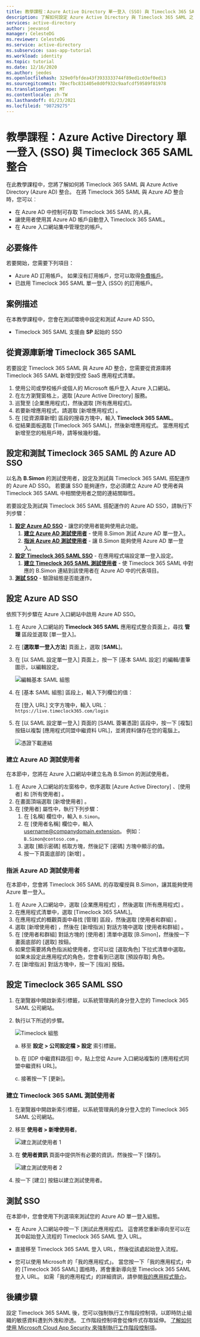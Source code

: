```yaml
---
title: 教學課程：Azure Active Directory 單一登入 (SSO) 與 Timeclock 365 SAML 整合 | Microsoft Docs
description: 了解如何設定 Azure Active Directory 與 Timeclock 365 SAML 之間的單一登入。
services: active-directory
author: jeevansd
manager: CelesteDG
ms.reviewer: CelesteDG
ms.service: active-directory
ms.subservice: saas-app-tutorial
ms.workload: identity
ms.topic: tutorial
ms.date: 12/16/2020
ms.author: jeedes
ms.openlocfilehash: 329e0fbfdea43f3933333744f89ed1c03ef0ed13
ms.sourcegitcommit: 78ecfbc831405e8d0f932c9aafcdf59589f81978
ms.translationtype: MT
ms.contentlocale: zh-TW
ms.lasthandoff: 01/23/2021
ms.locfileid: "98729275"
---
```

# <a name="tutorial-azure-active-directory-single-sign-on-sso-integration-with-timeclock-365-saml"></a>教學課程：Azure Active Directory 單一登入 (SSO) 與 Timeclock 365 SAML 整合

在此教學課程中，您將了解如何將 Timeclock 365 SAML 與 Azure Active Directory (Azure AD) 整合。 在將 Timeclock 365 SAML 與 Azure AD 整合時，您可以︰

* 在 Azure AD 中控制可存取 Timeclock 365 SAML 的人員。
* 讓使用者使用其 Azure AD 帳戶自動登入 Timeclock 365 SAML。
* 在 Azure 入口網站集中管理您的帳戶。

## <a name="prerequisites"></a>必要條件

若要開始，您需要下列項目：

* Azure AD 訂用帳戶。 如果沒有訂用帳戶，您可以取得[免費帳戶](https://azure.microsoft.com/free/)。
* 已啟用 Timeclock 365 SAML 單一登入 (SSO) 的訂用帳戶。

## <a name="scenario-description"></a>案例描述

在本教學課程中，您會在測試環境中設定和測試 Azure AD SSO。

* Timeclock 365 SAML 支援由 **SP** 起始的 SSO

## <a name="adding-timeclock-365-saml-from-the-gallery"></a>從資源庫新增 Timeclock 365 SAML

若要設定 Timeclock 365 SAML 與 Azure AD 整合，您需要從資源庫將 Timeclock 365 SAML 新增到受控 SaaS 應用程式清單。

1. 使用公司或學校帳戶或個人的 Microsoft 帳戶登入 Azure 入口網站。
1. 在左方瀏覽窗格上，選取 [Azure Active Directory] 服務。
1. 巡覽至 [企業應用程式]，然後選取 [所有應用程式]。
1. 若要新增應用程式，請選取 [新增應用程式]  。
1. 在 [從資源庫新增] 區段的搜尋方塊中，輸入 **Timeclock 365 SAML**。
1. 從結果面板選取 [Timeclock 365 SAML]，然後新增應用程式。 當應用程式新增至您的租用戶時，請等候幾秒鐘。


## <a name="configure-and-test-azure-ad-sso-for-timeclock-365-saml"></a>設定和測試 Timeclock 365 SAML 的 Azure AD SSO

以名為 **B.Simon** 的測試使用者，設定及測試與 Timeclock 365 SAML 搭配運作的 Azure AD SSO。 若要讓 SSO 能夠運作，您必須建立 Azure AD 使用者與 Timeclock 365 SAML 中相關使用者之間的連結關聯性。

若要設定及測試與 Timeclock 365 SAML 搭配運作的 Azure AD SSO，請執行下列步驟：

1. **[設定 Azure AD SSO](#configure-azure-ad-sso)** - 讓您的使用者能夠使用此功能。
    1. **[建立 Azure AD 測試使用者](#create-an-azure-ad-test-user)** - 使用 B.Simon 測試 Azure AD 單一登入。
    1. **[指派 Azure AD 測試使用者](#assign-the-azure-ad-test-user)** - 讓 B.Simon 能夠使用 Azure AD 單一登入。
1. **[設定 Timeclock 365 SAML SSO](#configure-timeclock-365-saml-sso)** - 在應用程式端設定單一登入設定。
    1. **[建立 Timeclock 365 SAML 測試使用者](#create-timeclock-365-saml-test-user)** - 使 Timeclock 365 SAML 中對應的 B.Simon 連結到該使用者在 Azure AD 中的代表項目。
1. **[測試 SSO](#test-sso)** - 驗證組態是否能運作。

## <a name="configure-azure-ad-sso"></a>設定 Azure AD SSO

依照下列步驟在 Azure 入口網站中啟用 Azure AD SSO。

1. 在 Azure 入口網站的 **Timeclock 365 SAML** 應用程式整合頁面上，尋找 **管理** 區段並選取 [單一登入]。
1. 在 [**選取單一登入方法**] 頁面上，選取 [**SAML**]。
1. 在 [以 SAML 設定單一登入]  頁面上，按一下 [基本 SAML 設定]  的編輯/畫筆圖示，以編輯設定。

   ![編輯基本 SAML 組態](common/edit-urls.png)

1. 在 [基本 SAML 組態]  區段上，輸入下列欄位的值：

    在 [登入 URL] 文字方塊中，輸入 URL：`https://live.timeclock365.com/login`


1. 在 [以 SAML 設定單一登入] 頁面的 [SAML 簽署憑證] 區段中，按一下 [複製] 按鈕以複製 [應用程式同盟中繼資料 URL]，並將資料儲存在您的電腦上。

    ![憑證下載連結](common/copy-metadataurl.png)

### <a name="create-an-azure-ad-test-user"></a>建立 Azure AD 測試使用者

在本節中，您將在 Azure 入口網站中建立名為 B.Simon 的測試使用者。

1. 在 Azure 入口網站的左窗格中，依序選取 [Azure Active Directory]  、[使用者]  和 [所有使用者]  。
1. 在畫面頂端選取 [新增使用者]  。
1. 在 [使用者]  屬性中，執行下列步驟：
   1. 在 [名稱]  欄位中，輸入 `B.Simon`。  
   1. 在 [使用者名稱]  欄位中，輸入 username@companydomain.extension。 例如： `B.Simon@contoso.com` 。
   1. 選取 [顯示密碼]  核取方塊，然後記下 [密碼]  方塊中顯示的值。
   1. 按一下頁面底部的 [新增]  。

### <a name="assign-the-azure-ad-test-user"></a>指派 Azure AD 測試使用者

在本節中，您會將 Timeclock 365 SAML 的存取權授與 B.Simon，讓其能夠使用 Azure 單一登入。

1. 在 Azure 入口網站中，選取 [企業應用程式]  ，然後選取 [所有應用程式]  。
1. 在應用程式清單中，選取 [Timeclock 365 SAML]。
1. 在應用程式的概觀頁面中尋找 [管理]  區段，然後選取 [使用者和群組]  。
1. 選取 [新增使用者]  ，然後在 [新增指派]  對話方塊中選取 [使用者和群組]  。
1. 在 [使用者和群組] 對話方塊的 [使用者] 清單中選取 [B.Simon]，然後按一下畫面底部的 [選取] 按鈕。
1. 如果您需要將角色指派給使用者，您可以從 [選取角色] 下拉式清單中選取。 如果未設定此應用程式的角色，您會看到已選取 [預設存取] 角色。
1. 在 [新增指派]  對話方塊中，按一下 [指派]  按鈕。

## <a name="configure-timeclock-365-saml-sso"></a>設定 Timeclock 365 SAML SSO

1. 在瀏覽器中開啟新索引標籤，以系統管理員的身分登入您的 Timeclock 365 SAML 公司網站。

1. 執行以下所述的步驟。

    ![Timeclock 組態](./media/timeclock-365-saml-tutorial/saml-configuration.png)

    a. 移至 **設定 > 公司設定檔 > 設定** 索引標籤。

    b. 在 [IDP 中繼資料路徑] 中，貼上您從 Azure 入口網站複製的 [應用程式同盟中繼資料 URL]。

    c. 接著按一下 [更新]。

### <a name="create-timeclock-365-saml-test-user"></a>建立 Timeclock 365 SAML 測試使用者

1. 在瀏覽器中開啟新索引標籤，以系統管理員的身分登入您的 Timeclock 365 SAML 公司網站。

1. 移至 **使用者 > 新增使用者**。

    ![建立測試使用者 1 ](./media/timeclock-365-saml-tutorial/add-user-1.png)

1. 在 **使用者資訊** 頁面中提供所有必要的資訊，然後按一下 [儲存]。

    ![建立測試使用者 2 ](./media/timeclock-365-saml-tutorial/add-user-2.png)

1. 按一下 [建立] 按鈕以建立測試使用者。

## <a name="test-sso"></a>測試 SSO 

在本節中，您會使用下列選項來測試您的 Azure AD 單一登入組態。 

* 在 Azure 入口網站中按一下 [測試此應用程式]。 這會將您重新導向至可以在其中起始登入流程的 Timeclock 365 SAML 登入 URL。 

* 直接移至 Timeclock 365 SAML 登入 URL，然後從該處起始登入流程。

* 您可以使用 Microsoft 的「我的應用程式」。 當您按一下「我的應用程式」中的 [Timeclock 365 SAML] 圖格時，將會重新導向至 Timeclock 365 SAML 登入 URL。 如需「我的應用程式」的詳細資訊，請參閱[我的應用程式簡介](../user-help/my-apps-portal-end-user-access.md)。


## <a name="next-steps"></a>後續步驟

設定 Timeclock 365 SAML 後，您可以強制執行工作階段控制項，以即時防止組織的敏感資料遭到外洩和滲透。 工作階段控制項會從條件式存取延伸。 [了解如何使用 Microsoft Cloud App Security 來強制執行工作階段控制項](/cloud-app-security/proxy-deployment-any-app)。